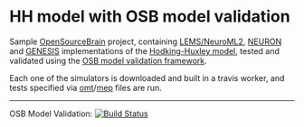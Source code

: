 HH model with OSB model validation
==========================================

Sample [OpenSourceBrain](http://www.opensourcebrain.org/) project, containing [LEMS/NeuroML2](http://www.neuroml.org/lems/), [NEURON](http://www.neuron.yale.edu/neuron/) and [GENESIS](http://www.genesis-sim.org/) implementations of the [Hodking-Huxley model](http://en.wikipedia.org/wiki/Hodgkin–Huxley_model), tested and validated using the [OSB model validation framework](https://github.com/borismarin/osb-model-validation/). 

Each one of the simulators is downloaded and built in a travis worker, and tests specified via [omt](NEURON/hh.nrn.omt)/[mep](hh.mep) files are run. 


-------------------------------------------------------------------------------------------------------------------------------------
OSB Model Validation: [![Build Status](https://travis-ci.org/borismarin/hh-testing.svg)](https://travis-ci.org/borismarin/hh-testing)
